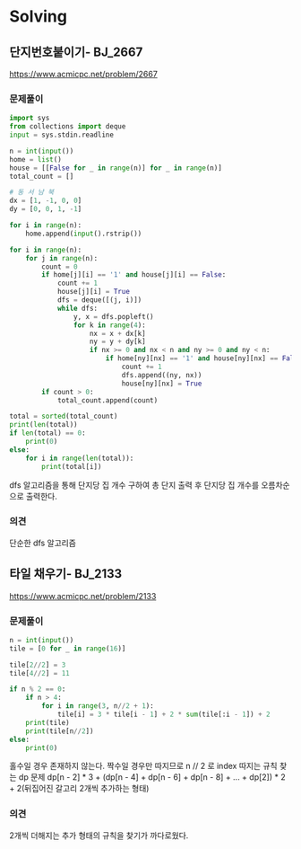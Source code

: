 # Solving

## 단지번호붙이기- BJ_2667
https://www.acmicpc.net/problem/2667
### 문제풀이
```python
import sys
from collections import deque
input = sys.stdin.readline

n = int(input())
home = list()
house = [[False for _ in range(n)] for _ in range(n)]
total_count = []

# 동 서 남 북
dx = [1, -1, 0, 0]
dy = [0, 0, 1, -1]

for i in range(n):
    home.append(input().rstrip())

for i in range(n):
    for j in range(n):
        count = 0
        if home[j][i] == '1' and house[j][i] == False:
            count += 1
            house[j][i] = True
            dfs = deque([(j, i)])
            while dfs:
                y, x = dfs.popleft()
                for k in range(4):
                    nx = x + dx[k]
                    ny = y + dy[k]
                    if nx >= 0 and nx < n and ny >= 0 and ny < n:
                        if home[ny][nx] == '1' and house[ny][nx] == False:
                            count += 1
                            dfs.append((ny, nx))
                            house[ny][nx] = True
        if count > 0:
            total_count.append(count)

total = sorted(total_count)
print(len(total))
if len(total) == 0:
    print(0)
else:
    for i in range(len(total)):
        print(total[i])

```
dfs 알고리즘을 통해 단지당 집 개수 구하여 총 단지 출력 후 단지당 집 개수를 오름차순으로 출력한다.
### 의견
단순한 dfs 알고리즘


## 타일 채우기- BJ_2133
https://www.acmicpc.net/problem/2133
### 문제풀이
```python
n = int(input())
tile = [0 for _ in range(16)]

tile[2//2] = 3
tile[4//2] = 11

if n % 2 == 0:
    if n > 4:
        for i in range(3, n//2 + 1):
            tile[i] = 3 * tile[i - 1] + 2 * sum(tile[:i - 1]) + 2
    print(tile)
    print(tile[n//2])
else:
    print(0)
```
홀수일 경우 존재하지 않는다.
짝수일 경우만 따지므로 n // 2 로 index 따지는 규칙 찾는 dp 문제
dp[n - 2] * 3 + (dp[n - 4] + dp[n - 6] + dp[n - 8] + ... + dp[2]) * 2 + 2(뒤집어진 갈고리 2개씩 추가하는 형태)
### 의견
2개씩 더해지는 추가 형태의 규칙을 찾기가 까다로웠다.